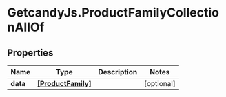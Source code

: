 # GetcandyJs.ProductFamilyCollectionAllOf

## Properties

Name | Type | Description | Notes
------------ | ------------- | ------------- | -------------
**data** | [**[ProductFamily]**](ProductFamily.md) |  | [optional] 


